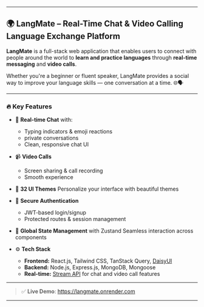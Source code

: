 
---

## 🌍 LangMate – Real-Time Chat & Video Calling Language Exchange Platform

**LangMate** is a full-stack web application that enables users to connect with people around the world to **learn and practice languages** through **real-time messaging** and **video calls**.

Whether you're a beginner or fluent speaker, LangMate provides a social way to improve your language skills — one conversation at a time. 🌐🗣️

---

### 🔥 Key Features

* 💬 **Real-time Chat** with:

  * Typing indicators & emoji reactions
  * private conversations
  * Clean, responsive chat UI

* 📹 **Video Calls**

  * Screen sharing & call recording
  * Smooth experience 

* 🎨 **32 UI Themes**
  Personalize your interface with beautiful themes

* 🔐 **Secure Authentication**

  * JWT-based login/signup
  * Protected routes & session management

* 🧠 **Global State Management** with Zustand
  Seamless interaction across components

* ⚙️ **Tech Stack**

  * **Frontend:** React.js, Tailwind CSS, TanStack Query, [DaisyUI](https://daisyui.com)
  * **Backend:** Node.js, Express.js, MongoDB, Mongoose
  * **Real-time:** [Stream API](https://getstream.io)
 for chat and video call features 


---

> ✅ **Live Demo**: https://langmate.onrender.com

---
